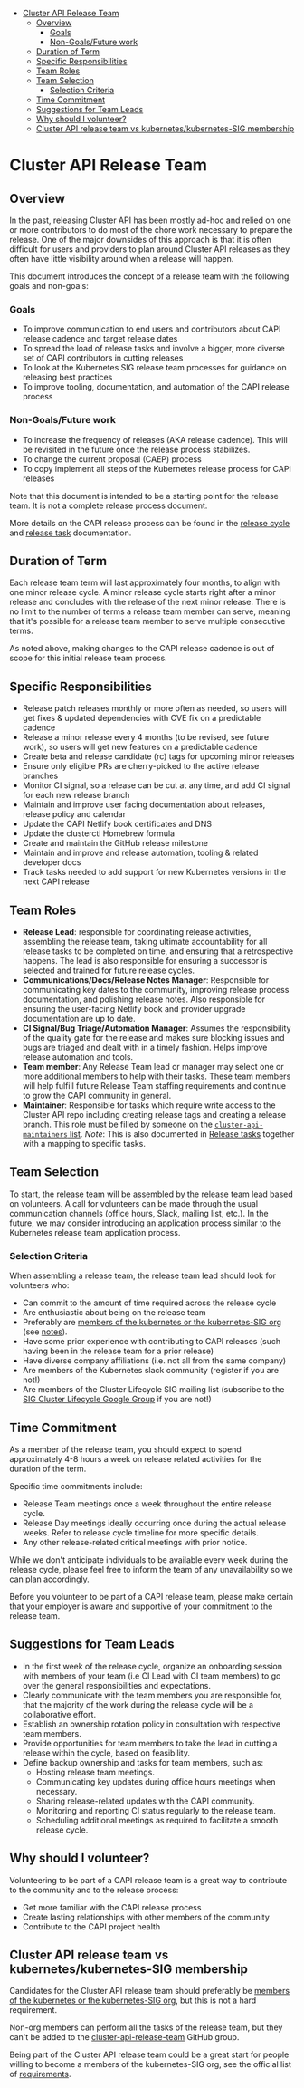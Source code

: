 <!-- START doctoc generated TOC please keep comment here to allow auto update -->
<!-- DON'T EDIT THIS SECTION, INSTEAD RE-RUN doctoc TO UPDATE -->

- [Cluster API Release Team](#cluster-api-release-team)
  - [Overview](#overview)
    - [Goals](#goals)
    - [Non-Goals/Future work](#non-goalsfuture-work)
  - [Duration of Term](#duration-of-term)
  - [Specific Responsibilities](#specific-responsibilities)
  - [Team Roles](#team-roles)
  - [Team Selection](#team-selection)
    - [Selection Criteria](#selection-criteria)
  - [Time Commitment](#time-commitment)
  - [Suggestions for Team Leads](#suggestions-for-team-leads)
  - [Why should I volunteer?](#why-should-i-volunteer)
  - [Cluster API release team vs kubernetes/kubernetes-SIG membership](#cluster-api-release-team-vs-kuberneteskubernetes-sig-membership)

<!-- END doctoc generated TOC please keep comment here to allow auto update -->

# Cluster API Release Team

## Overview

In the past, releasing Cluster API has been mostly ad-hoc and relied on one or more contributors to do most of the chore work necessary to prepare the release. One of the major downsides of this approach is that it is often difficult for users and providers to plan around Cluster API releases as they often have little visibility around when a release will happen. 

This document introduces the concept of a release team with the following goals and non-goals:

### Goals

- To improve communication to end users and contributors about CAPI release cadence and target release dates
- To spread the load of release tasks and involve a bigger, more diverse set of CAPI contributors in cutting releases
- To look at the Kubernetes SIG release team processes for guidance on releasing best practices
- To improve tooling, documentation, and automation of the CAPI release process

### Non-Goals/Future work

- To increase the frequency of releases (AKA release cadence). This will be revisited in the future once the release process stabilizes.
- To change the current proposal (CAEP) process
- To copy implement all steps of the Kubernetes release process for CAPI releases

Note that this document is intended to be a starting point for the release team. It is not a complete release process document.

More details on the CAPI release process can be found in the [release cycle](./release-cycle.md) and [release task](./release-tasks.md) documentation.

## Duration of Term

Each release team term will last approximately four months, to align with one minor release cycle. A minor release cycle starts right after a minor release and concludes with the release of the next minor release. There is no limit to the number of terms a release team member can serve, meaning that it's possible for a release team member to serve multiple consecutive terms.

As noted above, making changes to  the CAPI release cadence is out of scope for this initial release team process. 

## Specific Responsibilities

- Release patch releases monthly or more often as needed, so users will get fixes & updated dependencies with CVE fix on a predictable cadence
- Release a minor release every 4 months (to be revised, see future work), so users will get new features on a predictable cadence
- Create beta and release candidate (rc) tags for upcoming minor releases
- Ensure only eligible PRs are cherry-picked to the active release branches
- Monitor CI signal, so a release can be cut at any time, and add CI signal for each new release branch
- Maintain and improve user facing documentation about releases, release policy and calendar
- Update the CAPI Netlify book certificates and DNS
- Update the clusterctl Homebrew formula
- Create and maintain the GitHub release milestone
- Maintain and improve and release automation, tooling & related developer docs
- Track tasks needed to add support for new Kubernetes versions in the next CAPI release


## Team Roles

- **Release Lead**: responsible for coordinating release activities, assembling the release team, taking ultimate accountability for all release tasks to be completed on time, and ensuring that a retrospective happens. The lead is also responsible for ensuring a successor is selected and trained for future release cycles.
- **Communications/Docs/Release Notes Manager**: Responsible for communicating key dates to the community, improving release process documentation, and polishing release notes. Also responsible for ensuring the user-facing Netlify book and provider upgrade documentation are up to date.
- **CI Signal/Bug Triage/Automation Manager**: Assumes the responsibility of the quality gate for the release and makes sure blocking issues and bugs are triaged and dealt with in a timely fashion. Helps improve release automation and tools.
- **Team member**: Any Release Team lead or manager may select one or more additional members to help with their tasks. These team members will help fulfill future Release Team staffing requirements and continue to grow the CAPI community in general.
- **Maintainer**: Responsible for tasks which require write access to the Cluster API repo including creating release tags and creating a release branch. This role must be filled by someone on the [`cluster-api-maintainers` list](https://github.com/kubernetes-sigs/cluster-api/blob/main/OWNERS_ALIASES).
*Note*: This is also documented in [Release tasks](./release-tasks.md) together with a mapping to specific tasks.  

## Team Selection

To start, the release team will be assembled by the release team lead based on volunteers. A call for volunteers can be made through the usual communication channels (office hours, Slack, mailing list, etc.). In the future, we may consider introducing an application process similar to the Kubernetes release team application process. 

### Selection Criteria

When assembling a release team, the release team lead should look for volunteers who:

- Can commit to the amount of time required across the release cycle
- Are enthusiastic about being on the release team
- Preferably are [members of the kubernetes or the kubernetes-SIG org](https://github.com/kubernetes/community/blob/master/community-membership.md) (see [notes](#cluster-api-release-team-vs-kuberneteskubernetes-sig-membership)).
- Have some prior experience with contributing to CAPI releases (such having been in the release team for a prior release)
- Have diverse company affiliations (i.e. not all from the same company)
- Are members of the Kubernetes slack community (register if you are not!)
- Are members of the Cluster Lifecycle SIG mailing list (subscribe to the [SIG Cluster Lifecycle Google Group](https://groups.google.com/forum/#!forum/kubernetes-sig-cluster-lifecycle) if you are not!)

## Time Commitment

As a member of the release team, you should expect to spend approximately 4-8 hours a week on release related activities for the duration of the term.

Specific time commitments include:
   * Release Team meetings once a week throughout the entire release cycle.
   * Release Day meetings ideally occurring once during the actual release weeks. Refer to release cycle timeline for more specific details.
   * Any other release-related critical meetings with prior notice.

While we don't anticipate individuals to be available every week during the release cycle, please feel free to inform the team of any unavailability so we can plan accordingly.

Before you volunteer to be part of a CAPI release team, please make certain that your employer is aware and supportive of your commitment to the release team.

## Suggestions for Team Leads

  * In the first week of the release cycle, organize an onboarding session with members of your team (i.e CI Lead with CI team members) to go over the general responsibilities and expectations.
  * Clearly communicate with the team members you are responsible for, that the majority of the work during the release cycle will be a collaborative effort.
  * Establish an ownership rotation policy in consultation with respective team members.
  * Provide opportunities for team members to take the lead in cutting a release within the cycle, based on feasibility.
  * Define backup ownership and tasks for team members, such as:
      * Hosting release team meetings.
      * Communicating key updates during office hours meetings when necessary.
      * Sharing release-related updates with the CAPI community.
      * Monitoring and reporting CI status regularly to the release team.
      * Scheduling additional meetings as required to facilitate a smooth release cycle.

## Why should I volunteer?

Volunteering to be part of a CAPI release team is a great way to contribute to the community and to the release process:

- Get more familiar with the CAPI release process
- Create lasting relationships with other members of the community
- Contribute to the CAPI project health

## Cluster API release team vs kubernetes/kubernetes-SIG membership

Candidates for the Cluster API release team should preferably be [members of the kubernetes or the kubernetes-SIG org](https://github.com/kubernetes/community/blob/master/community-membership.md), but this is not a hard requirement.

Non-org members can perform all the tasks of the release team, but they can't be added to the [cluster-api-release-team](https://github.com/kubernetes/org/blob/99343225f3ce39c2d3da594b7aca40ca8043bd54/config/kubernetes-sigs/sig-cluster-lifecycle/teams.yaml#L341) GitHub group.

Being part of the Cluster API release team could be a great start for people willing to become a members of the kubernetes-SIG org, see
the official list of [requirements](https://github.com/kubernetes/community/blob/master/community-membership.md#requirements).
